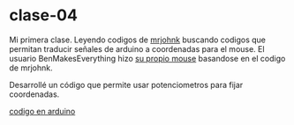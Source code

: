 # clase-04
Mi primera clase.
Leyendo codigos de [mrjohnk](<https://github.com/mrjohnk/PMW3389DM>) buscando codigos que permitan traducir señales de arduino a coordenadas para el mouse.
El usuario BenMakesEverything hizo [su propio mouse](<https://github.com/BenMakesEverything/PMW3389_Mouse>) basandose en el codigo de mrjohnk.

Desarrollé un código que permite usar potenciometros para fijar coordenadas. 

[codigo en arduino](./Mouse1/Mouse1.ino)

